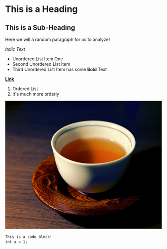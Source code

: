 # This is a Heading

## This is a Sub-Heading

Here we will a random paragraph for us to analyze!

*Italic Text*

- Unordered List Item One
- Second Unordered List Item
- Third Unordered List Item has some **Bold** Text

**[Link](http://apple.com)**

1. Ordered List
2. It's much more orderly

![Image](./image.png)

```
This is a code block!
int a = 1;
```